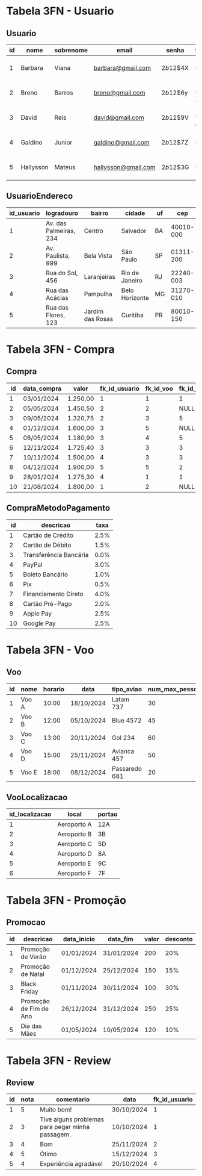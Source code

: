 # Tabela 3FN - Usuario

## Usuario

| id | nome      | sobrenome | email              | senha      | telefone         | data_nascimento | genero |
|----|-----------|-----------|--------------------|------------|------------------|-----------------|--------|
| 1  | Barbara   | Viana     | barbara@gmail.com  | $2b$12$4X  | (71) 91234-5678  | 15/09/1995      | F      |
| 2  | Breno     | Barros    | breno@gmail.com    | $2b$12$6y  | (11) 98765-4321  | 10/10/1985      | M      |
| 3  | David     | Reis      | david@gmail.com    | $2b$12$9V  | (21) 92345-6789  | 12/12/1992      | M      |
| 4  | Galdino   | Junior    | galdino@gmail.com  | $2b$12$7Z  | (31) 93456-7890  | 05/06/1988      | M      |
| 5  | Hallysson | Mateus    | hallysson@gmail.com| $2b$12$3G  | (41) 94567-1234  | 25/04/1990      | M      |

## UsuarioEndereco

| id_usuario | logradouro                  | bairro           | cidade           | uf | cep        |
|------------|-----------------------------|------------------|------------------|----|------------|
| 1          | Av. das Palmeiras, 234      | Centro           | Salvador         | BA | 40010-000  |
| 2          | Av. Paulista, 999           | Bela Vista       | São Paulo        | SP | 01311-200  |
| 3          | Rua do Sol, 456             | Laranjeiras      | Rio de Janeiro   | RJ | 22240-003  |
| 4          | Rua das Acácias             | Pampulha         | Belo Horizonte   | MG | 31270-010  |
| 5          | Rua das Flores, 123         | Jardim das Rosas | Curitiba         | PR | 80010-150  |


# Tabela 3FN - Compra

## Compra

| id | data_compra | valor      | fk_id_usuario | fk_id_voo | fk_id_promocao | fk_id_metodo_pagamento  |
|----|-------------|------------|---------------|-----------|-----------------|------------------------|
| 1  | 03/01/2024  | 1.250,00   | 1             | 1         | 1               | 6                      |
| 2  | 05/05/2024  | 1.450,50   | 2             | 2         | NULL            | 3                      |
| 3  | 09/05/2024  | 1.320,75   | 2             | 3         | 5               | 2                      |
| 4  | 01/12/2024  | 1.600,00   | 3             | 5         | NULL            | 1                      |
| 5  | 06/05/2024  | 1.180,90   | 3             | 4         | 5               | 7                      |
| 6  | 12/11/2024  | 1.725,40   | 3             | 3         | 3               | 5                      |
| 7  | 10/11/2024  | 1.500,00   | 4             | 3         | 3               | 9                      |
| 8  | 04/12/2024  | 1.900,00   | 5             | 5         | 2               | 4                      |
| 9  | 28/01/2024  | 1.275,30   | 4             | 1         | 1               | 8                      |
| 10 | 21/08/2024  | 1.800,00   | 1             | 2         | NULL            | 10                     |

## CompraMetodoPagamento

| id | descricao                      | taxa   |
|----|--------------------------------|--------|
| 1  | Cartão de Crédito              | 2.5%   |
| 2  | Cartão de Débito               | 1.5%   |
| 3  | Transferência Bancária         | 0.0%   |
| 4  | PayPal                         | 3.0%   |
| 5  | Boleto Bancário                | 1.0%   |
| 6  | Pix                            | 0.5%   |
| 7  | Financiamento Direto           | 4.0%   |
| 8  | Cartão Pré-Pago                | 2.0%   |
| 9  | Apple Pay                      | 2.5%   |
| 10 | Google Pay                     | 2.5%   |

# Tabela 3FN - Voo

## Voo

| id | nome  | horario | data        | tipo_aviao    | num_max_pessoas | id_local_embarque | id_local_destino |
|----|-------|---------|-------------|---------------|-----------------|-------------------|------------------|
| 1  | Voo A | 10:00   | 18/10/2024  | Latam 737     | 30              | 1                 | 4                |
| 2  | Voo B | 12:00   | 05/10/2024  | Blue 4572     | 45              | 3                 | 5                |
| 3  | Voo C | 13:00   | 20/11/2024  | Gol 234       | 60              | 1                 | 6                |
| 4  | Voo D | 15:00   | 25/11/2024  | Avianca 457   | 50              | 2                 | 4                |
| 5  | Voo E | 18:00   | 08/12/2024  | Passaredo 681 | 20              | 4                 | 5                |

## VooLocalizacao

| id_localizacao  | local          | portao |
|-----------------|----------------|--------|
| 1               | Aeroporto A    | 12A    |
| 2               | Aeroporto B    | 3B     |
| 3               | Aeroporto C    | 5D     |
| 4               | Aeroporto D    | 8A     |
| 5               | Aeroporto E    | 9C     |
| 6               | Aeroporto F    | 7F     |

# Tabela 3FN - Promoção

## Promocao

| id | descricao                     | data_inicio   | data_fim      | valor | desconto |
|----|-------------------------------|---------------|---------------|-------|----------|
| 1  | Promoção de Verão             | 01/01/2024    | 31/01/2024    | 200   | 20%      |
| 2  | Promoção de Natal             | 01/12/2024    | 25/12/2024    | 150   | 15%      |
| 3  | Black Friday                  | 01/11/2024    | 30/11/2024    | 100   | 30%      |
| 4  | Promoção de Fim de Ano        | 26/12/2024    | 31/12/2024    | 250   | 25%      |
| 5  | Dia das Mães                  | 01/05/2024    | 10/05/2024    | 120   | 10%      |

# Tabela 3FN - Review

## Review

| id | nota | comentario                                        | data        | fk_id_usuario |
|----|------|---------------------------------------------------|-------------|---------------|
| 1  | 5    | Muito bom!                                        | 30/10/2024  | 1             |
| 2  | 3    | Tive alguns problemas para pegar minha passagem.  | 10/10/2024  | 1             |
| 3  | 4    | Bom                                               | 25/11/2024  | 2             |
| 4  | 5    | Ótimo                                             | 15/12/2024  | 3             |
| 5  | 4    | Experiência agradável                             | 20/10/2024  | 4             |
